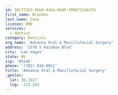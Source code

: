 ```yaml
---
id: 18c77263-5bb4-416a-bbd9-f08bf12ab37d
first_name: Brandon
last_name: Saxe
license: DMD
services:
  - dentist
category: Dentists
org_name: 'Advance Oral & Maxillofacial Surgery'
address: '1570 S Rainbow Blvd'
city: 'Las Vegas'
state: NV
zip: '89146'
phone: '(702) 819-8911'
title: 'Advance Oral & Maxillofacial Surgery'
_geoloc:
  lat: 36.1517
  lng: -115.243
---
```

